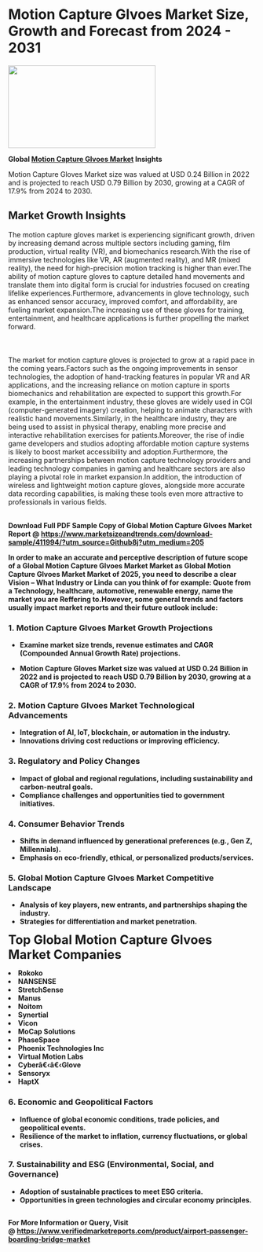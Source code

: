 <H1>Motion Capture Glvoes Market Size, Growth and Forecast from 2024 - 2031</H1><img class="aligncenter size-medium wp-image-584254" src="https://thirdeyenews.in/wp-content/uploads/2024/09/Global-Market-Research-300x168.jpeg" alt="" width="300" height="168" /><p><strong>Global&nbsp;<a href="https://www.marketsizeandtrends.com/download-sample/411994/?utm_source=Github8j?utm_medium=205">Motion Capture Glvoes Market</a> Insights</strong></p><p>Motion Capture Gloves Market size was valued at USD 0.24 Billion in 2022 and is projected to reach USD 0.79 Billion by 2030, growing at a CAGR of 17.9% from 2024 to 2030.</p><p><h2>Market Growth Insights</h2> <p>The motion capture gloves market is experiencing significant growth, driven by increasing demand across multiple sectors including gaming, film production, virtual reality (VR), and biomechanics research.With the rise of immersive technologies like VR, AR (augmented reality), and MR (mixed reality), the need for high-precision motion tracking is higher than ever.The ability of motion capture gloves to capture detailed hand movements and translate them into digital form is crucial for industries focused on creating lifelike experiences.Furthermore, advancements in glove technology, such as enhanced sensor accuracy, improved comfort, and affordability, are fueling market expansion.The increasing use of these gloves for training, entertainment, and healthcare applications is further propelling the market forward.<br><br> <strong></strong> <br><br> The market for motion capture gloves is projected to grow at a rapid pace in the coming years.Factors such as the ongoing improvements in sensor technologies, the adoption of hand-tracking features in popular VR and AR applications, and the increasing reliance on motion capture in sports biomechanics and rehabilitation are expected to support this growth.For example, in the entertainment industry, these gloves are widely used in CGI (computer-generated imagery) creation, helping to animate characters with realistic hand movements.Similarly, in the healthcare industry, they are being used to assist in physical therapy, enabling more precise and interactive rehabilitation exercises for patients.Moreover, the rise of indie game developers and studios adopting affordable motion capture systems is likely to boost market accessibility and adoption.Furthermore, the increasing partnerships between motion capture technology providers and leading technology companies in gaming and healthcare sectors are also playing a pivotal role in market expansion.In addition, the introduction of wireless and lightweight motion capture gloves, alongside more accurate data recording capabilities, is making these tools even more attractive to professionals in various fields.<br><br> <strong></p><p><span class=""><strong>Download Full PDF Sample Copy of Global Motion Capture Glvoes Market Report</strong> @ <a href="https://www.marketsizeandtrends.com/download-sample/411994/?utm_source=Github8j?utm_medium=205" target="_blank">https://www.marketsizeandtrends.com/download-sample/411994/?utm_source=Github8j?utm_medium=205</a></span></p><p>In order to make an accurate and perceptive description of future scope of a Global&nbsp;Motion Capture Glvoes Market Market as Global&nbsp;Motion Capture Glvoes Market Market of 2025, you need to describe a clear Vision &ndash; What Industry or Linda can you think of for example: Quote from a Technology, healthcare, automotive, renewable energy, name the market you are Reffering to.However, some general trends and factors usually impact market reports and their future outlook include:</p><h3>1.&nbsp;<strong>Motion Capture Glvoes Market Growth Projections</strong></h3><ul><li>Examine market size trends, revenue estimates and CAGR (Compounded Annual Growth Rate) projections.</li><li><p>Motion Capture Gloves Market size was valued at USD 0.24 Billion in 2022 and is projected to reach USD 0.79 Billion by 2030, growing at a CAGR of 17.9% from 2024 to 2030.</p></li></ul><h3>2.&nbsp;<strong>Motion Capture Glvoes Market Technological Advancements</strong></h3><ul><li>Integration of AI, IoT, blockchain, or automation in the industry.</li><li>Innovations driving cost reductions or improving efficiency.</li></ul><h3>3.&nbsp;<strong>Regulatory and Policy Changes</strong></h3><ul><li>Impact of global and regional regulations, including sustainability and carbon-neutral goals.</li><li>Compliance challenges and opportunities tied to government initiatives.</li></ul><h3>4.&nbsp;<strong>Consumer Behavior Trends</strong></h3><ul><li>Shifts in demand influenced by generational preferences (e.g., Gen Z, Millennials).</li><li>Emphasis on eco-friendly, ethical, or personalized products/services.</li></ul><h3>5.&nbsp;<strong>Global Motion Capture Glvoes Market Competitive Landscape</strong></h3><ul><li>Analysis of key players, new entrants, and partnerships shaping the industry.</li><li>Strategies for differentiation and market penetration.</li></ul><p data-pm-slice="1 1 []"><span style="color: inherit; font-family: inherit; font-size: 25px;">Top Global Motion Capture Glvoes Market Companies</span></p><div class="" data-test-id=""><p><li>Rokoko</li><li> NANSENSE</li><li> StretchSense</li><li> Manus</li><li> Noitom</li><li> Synertial</li><li> Vicon</li><li> MoCap Solutions</li><li> PhaseSpace</li><li> Phoenix Technologies Inc</li><li> Virtual Motion Labs</li><li> Cyberâ€‹â€‹Glove</li><li> Sensoryx</li><li> HaptX</li></p></div><h3>6.&nbsp;<strong>Economic and Geopolitical Factors</strong></h3><ul><li>Influence of global economic conditions, trade policies, and geopolitical events.</li><li>Resilience of the market to inflation, currency fluctuations, or global crises.</li></ul><h3>7.&nbsp;<strong>Sustainability and ESG (Environmental, Social, and Governance)</strong></h3><ul><li>Adoption of sustainable practices to meet ESG criteria.</li><li>Opportunities in green technologies and circular economy principles.</li></ul><h2><strong style="font-size: 14px;">For More Information or Query, Visit @&nbsp;</strong><a style="background-color: #ffffff; font-size: 14px;" href="https://www.marketsizeandtrends.com/report/motion-capture-glvoes-market/" target="_blank">https://www.verifiedmarketreports.com/product/airport-passenger-boarding-bridge-market</a></h2>